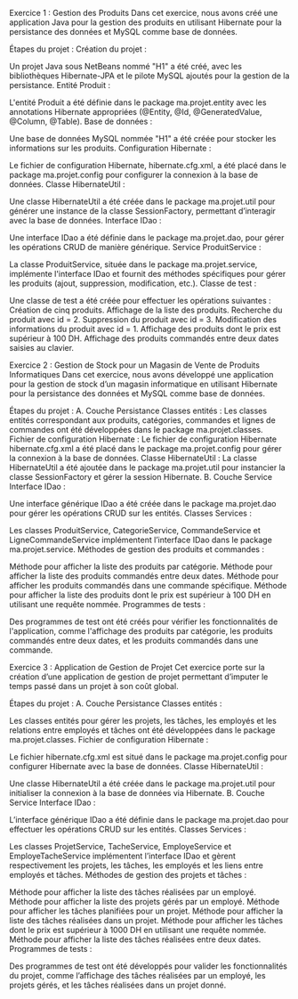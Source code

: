Exercice 1 : Gestion des Produits
Dans cet exercice, nous avons créé une application Java pour la gestion des produits en utilisant Hibernate pour la persistance des données et MySQL comme base de données.

Étapes du projet :
Création du projet :

Un projet Java sous NetBeans nommé "H1" a été créé, avec les bibliothèques Hibernate-JPA et le pilote MySQL ajoutés pour la gestion de la persistance.
Entité Produit :

L'entité Produit a été définie dans le package ma.projet.entity avec les annotations Hibernate appropriées (@Entity, @Id, @GeneratedValue, @Column, @Table).
Base de données :

Une base de données MySQL nommée "H1" a été créée pour stocker les informations sur les produits.
Configuration Hibernate :

Le fichier de configuration Hibernate, hibernate.cfg.xml, a été placé dans le package ma.projet.config pour configurer la connexion à la base de données.
Classe HibernateUtil :

Une classe HibernateUtil a été créée dans le package ma.projet.util pour générer une instance de la classe SessionFactory, permettant d’interagir avec la base de données.
Interface IDao :

Une interface IDao a été définie dans le package ma.projet.dao, pour gérer les opérations CRUD de manière générique.
Service ProduitService :

La classe ProduitService, située dans le package ma.projet.service, implémente l'interface IDao et fournit des méthodes spécifiques pour gérer les produits (ajout, suppression, modification, etc.).
Classe de test :

Une classe de test a été créée pour effectuer les opérations suivantes :
Création de cinq produits.
Affichage de la liste des produits.
Recherche du produit avec id = 2.
Suppression du produit avec id = 3.
Modification des informations du produit avec id = 1.
Affichage des produits dont le prix est supérieur à 100 DH.
Affichage des produits commandés entre deux dates saisies au clavier.

Exercice 2 : Gestion de Stock pour un Magasin de Vente de Produits Informatiques
Dans cet exercice, nous avons développé une application pour la gestion de stock d’un magasin informatique en utilisant Hibernate pour la persistance des données et MySQL comme base de données.

Étapes du projet :
A. Couche Persistance
Classes entités :
Les classes entités correspondant aux produits, catégories, commandes et lignes de commandes ont été développées dans le package ma.projet.classes.
Fichier de configuration Hibernate :
Le fichier de configuration Hibernate hibernate.cfg.xml a été placé dans le package ma.projet.config pour gérer la connexion à la base de données.
Classe HibernateUtil :
La classe HibernateUtil a été ajoutée dans le package ma.projet.util pour instancier la classe SessionFactory et gérer la session Hibernate.
B. Couche Service
Interface IDao :

Une interface générique IDao a été créée dans le package ma.projet.dao pour gérer les opérations CRUD sur les entités.
Classes Services :

Les classes ProduitService, CategorieService, CommandeService et LigneCommandeService implémentent l’interface IDao dans le package ma.projet.service.
Méthodes de gestion des produits et commandes :

Méthode pour afficher la liste des produits par catégorie.
Méthode pour afficher la liste des produits commandés entre deux dates.
Méthode pour afficher les produits commandés dans une commande spécifique.
Méthode pour afficher la liste des produits dont le prix est supérieur à 100 DH en utilisant une requête nommée.
Programmes de tests :

Des programmes de test ont été créés pour vérifier les fonctionnalités de l'application, comme l'affichage des produits par catégorie, les produits commandés entre deux dates, et les produits commandés dans une commande.

Exercice 3 : Application de Gestion de Projet
Cet exercice porte sur la création d’une application de gestion de projet permettant d’imputer le temps passé dans un projet à son coût global.

Étapes du projet :
A. Couche Persistance
Classes entités :

Les classes entités pour gérer les projets, les tâches, les employés et les relations entre employés et tâches ont été développées dans le package ma.projet.classes.
Fichier de configuration Hibernate :

Le fichier hibernate.cfg.xml est situé dans le package ma.projet.config pour configurer Hibernate avec la base de données.
Classe HibernateUtil :

Une classe HibernateUtil a été créée dans le package ma.projet.util pour initialiser la connexion à la base de données via Hibernate.
B. Couche Service
Interface IDao :

L’interface générique IDao a été définie dans le package ma.projet.dao pour effectuer les opérations CRUD sur les entités.
Classes Services :

Les classes ProjetService, TacheService, EmployeService et EmployeTacheService implémentent l’interface IDao et gèrent respectivement les projets, les tâches, les employés et les liens entre employés et tâches.
Méthodes de gestion des projets et tâches :

Méthode pour afficher la liste des tâches réalisées par un employé.
Méthode pour afficher la liste des projets gérés par un employé.
Méthode pour afficher les tâches planifiées pour un projet.
Méthode pour afficher la liste des tâches réalisées dans un projet.
Méthode pour afficher les tâches dont le prix est supérieur à 1000 DH en utilisant une requête nommée.
Méthode pour afficher la liste des tâches réalisées entre deux dates.
Programmes de tests :

Des programmes de test ont été développés pour valider les fonctionnalités du projet, comme l’affichage des tâches réalisées par un employé, les projets gérés, et les tâches réalisées dans un projet donné.
